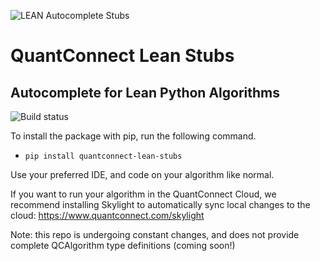![LEAN Autocomplete Stubs](https://cdn.quantconnect.com/stubs/quantconnect-lean-stubs.png)

# QuantConnect Lean Stubs
## Autocomplete for Lean Python Algorithms

![Build status](https://api.travis-ci.com/QuantConnect/quantconnect-lean-stubs.svg?branch=master)

To install the package with pip, run the following command.

 * `pip install quantconnect-lean-stubs`

Use your preferred IDE, and code on your algorithm like normal.

If you want to run your algorithm in the QuantConnect Cloud, we recommend installing Skylight to automatically sync local changes to the cloud: https://www.quantconnect.com/skylight

Note: this repo is undergoing constant changes, and does not provide complete QCAlgorithm type definitions (coming soon!)
